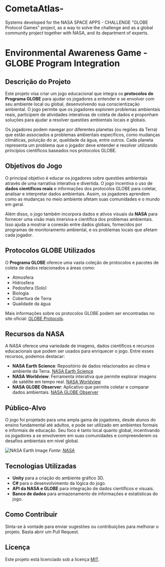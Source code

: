 # CometaAtlas-
Systems developed for the NASA SPACE APPS - CHALLENGE "GLOBE Protocol Games" project, as a way to solve the challenge and as a global community project together with NASA, and its department of experts.
# Environmental Awareness Game - GLOBE Program Integration

## Descrição do Projeto
Este projeto visa criar um jogo educacional que integra os **protocolos do Programa GLOBE** para ajudar os jogadores a entender e se envolver com seu ambiente local ou global, desenvolvendo sua conscientização ambiental. O jogo permite que os jogadores explorem problemas ambientais reais, participem de atividades interativas de coleta de dados e proponham soluções para ajudar a resolver questões ambientais locais e globais.

Os jogadores podem navegar por diferentes planetas (ou regiões da Terra) que estão associados a problemas ambientais específicos, como mudanças climáticas, poluição do ar, qualidade da água, entre outros. Cada planeta representa um problema que o jogador deve entender e resolver utilizando princípios científicos baseados nos protocolos GLOBE.

## Objetivos do Jogo
O principal objetivo é educar os jogadores sobre questões ambientais através de uma narrativa interativa e divertida. O jogo incentiva o uso de **dados científicos reais** e informações dos protocolos GLOBE para coletar, analisar e interpretar dados ambientais. Assim, os jogadores aprendem como as mudanças no meio ambiente afetam suas comunidades e o mundo em geral.

Além disso, o jogo também incorpora dados e ativos visuais da **NASA** para fornecer uma visão mais imersiva e científica dos problemas ambientais. Isso ajuda a mostrar a conexão entre dados globais, fornecidos por programas de monitoramento ambiental, e os problemas locais que afetam cada jogador.

## Protocolos GLOBE Utilizados
O **Programa GLOBE** oferece uma vasta coleção de protocolos e pacotes de coleta de dados relacionados a áreas como:
- Atmosfera
- Hidrosfera
- Pedosfera (Solo)
- Biologia
- Cobertura de Terra
- Qualidade da água

Mais informações sobre os protocolos GLOBE podem ser encontradas no site oficial: [GLOBE Protocols](https://www.globe.gov/do-globe/globe-teachers-guide/protocols).

## Recursos da NASA
A NASA oferece uma variedade de imagens, dados científicos e recursos educacionais que podem ser usados para enriquecer o jogo. Entre esses recursos, podemos destacar:
- **NASA Earth Science**: Repositório de dados relacionados ao clima e ambiente da Terra. [NASA Earth Science](https://science.nasa.gov/earth-science)
- **NASA Worldview**: Ferramenta interativa que permite explorar imagens de satélite em tempo real. [NASA Worldview](https://worldview.earthdata.nasa.gov/)
- **NASA GLOBE Observer**: Aplicativo que permite coletar e comparar dados ambientais. [NASA GLOBE Observer](https://observer.globe.gov/)

## Público-Alvo
O jogo foi projetado para uma ampla gama de jogadores, desde alunos do ensino fundamental até adultos, e pode ser utilizado em ambientes formais e informais de educação. Seu foco é tanto local quanto global, incentivando os jogadores a se envolverem em suas comunidades e compreenderem os desafios ambientais em nível global.


![NASA Earth Image](https://t0.gstatic.com/images?q=tbn:ANd9GcQ9u48pu-6IB2FnnYl_H-15le_g8Dkt5d5RN-VWiWIl_-dyJdaa)
*Fonte: [NASA](https://www.nasa.gov/image-feature/fresh-perspective-earths-limb-and-atmosphere)*

## Tecnologias Utilizadas
- **Unity** para a criação do ambiente gráfico 3D.
- **C#** para o desenvolvimento da lógica do jogo.
- **API da NASA e GLOBE** para integração de dados científicos e visuais.
- **Banco de dados** para armazenamento de informações e estatísticas do jogo.

## Como Contribuir
Sinta-se à vontade para enviar sugestões ou contribuições para melhorar o projeto. Basta abrir um Pull Request.

## Licença
Este projeto está licenciado sob a licença [MIT](LICENSE).
